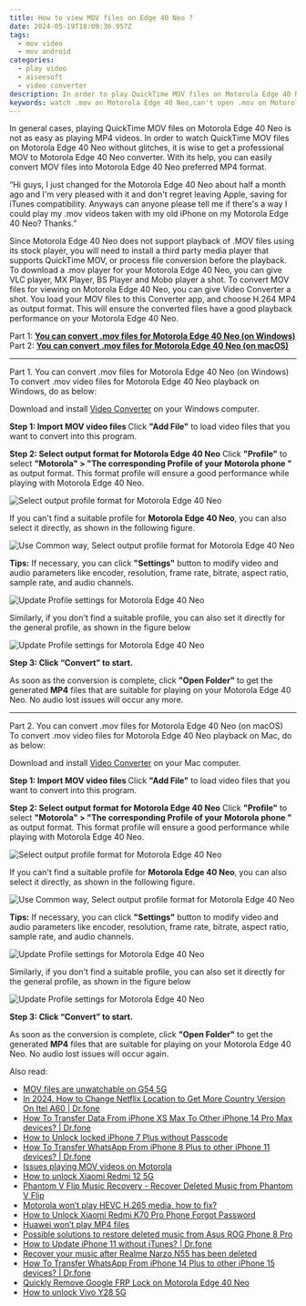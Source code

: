 ```yaml
---
title: How to view MOV files on Edge 40 Neo ?
date: 2024-05-19T18:09:36.957Z
tags: 
  - mov video
  - mov android
categories: 
  - play video
  - aiseesoft
  - video converter
description: In order to play QuickTime MOV files on Motorola Edge 40 Neo without glitches, it is wise to get a professional MOV to Motorola Edge 40 Neo converter. With its help, you can easily convert MOV files into Motorola Edge 40 Neo preferred MP4 format. 
keywords: watch .mov on Motorola Edge 40 Neo,can't open .mov on Motorola Edge 40 Neo,best app to play .mov on Motorola Edge 40 Neo,.mov playback on Motorola Edge 40 Neo,mov to Motorola Edge 40 Neo converter,does mov play on Edge 40 Neo,how to converter 720p to mov on android,mov to h264 converter android,mov video converter for android,mov converter android 2018,playing mov videos on phone android,mov file not supported in Motorola Edge 40 Neo
---
```


<div class="atpl-content atpl-for-aiseesoft-video-converter play-mov-on-android">

<div class="atpl-post-description-part-1">
<div class="tpl-content-sub-paragraph-normal">
  <p>
    In general cases, playing QuickTime MOV files on Motorola Edge 40 Neo is not as easy as playing MP4 videos. In order to watch QuickTime MOV files on Motorola Edge 40 Neo without glitches, it is wise to get a professional MOV to Motorola Edge 40 Neo converter. With its help, you can easily convert MOV files into Motorola Edge 40 Neo preferred MP4 format. 
  </p>
</div>
</div>



<div class="atpl-post-description-part-2">
<div class="tpl-content-sub-paragraph-question">
  “Hi guys, I just changed for the Motorola Edge 40 Neo about half a month ago and I'm very pleased with it and don't regret leaving Apple, saving for iTunes compatibility. Anyways can anyone please tell me if there's a way I could play my .mov videos taken with my old iPhone on my Motorola Edge 40 Neo? Thanks.”
</div>
<div class="tpl-content-sub-paragraph-content">
<p>
  Since Motorola Edge 40 Neo does not support playback of .MOV files using its stock player, you will need to install a third party media player that supports QuickTime MOV, or process file conversion before the playback. To download a .mov player for your Motorola Edge 40 Neo, you can give VLC player, MX Player, BS Player and Mobo player a shot. To convert MOV files for viewing on Motorola Edge 40 Neo, you can give Video Converter a shot. You load your MOV files to this Converter app, and choose H.264 MP4 as output format. This will ensure the converted files have a good playback performance on your Motorola Edge 40 Neo.
</p>
</div>
</div>

Part 1: <strong><a href="#p1">You can convert .mov files for Motorola Edge 40 Neo (on Windows)</a></strong>
Part 2: <strong><a href="#p2">You can convert .mov files for Motorola Edge 40 Neo (on macOS)</a></strong>

<!-- Part 1 -->
<a id="p1" name="p1" ></a><hr>

<div class="atpl-step-part-style">Part 1. You can convert .mov files for Motorola Edge 40 Neo (on Windows)</div>
To convert .mov video files for Motorola Edge 40 Neo playback on Windows, do as below:

Download and install <a class="atpl-step-content-a-style" href="https://tools.techidaily.com/aiseesoft-total-video-converter/" >Video Converter</a> on your Windows computer.


<strong>Step 1: Import MOV video files </strong>
Click <b>"Add File"</b> to load video files that you want to convert into this program.

<strong>Step 2: Select output format for Motorola Edge 40 Neo</strong>
Click <b>"Profile"</b> to select <b>"Motorola" > "The corresponding Profile of your Motorola phone "</b> as output format. This format profile will ensure a good performance while playing with Motorola Edge 40 Neo.

<img src="https://tools.techidaily.com/images/apps/aiseesoft/video-converter/devices/moto/fv.mp4/win/profile-5.png" class="atpl-imgstyle" alt="Select output profile format for Motorola Edge 40 Neo" />

If you can't find a suitable profile for **Motorola Edge 40 Neo**, you can also select it directly, as shown in the following figure.

<img src="https://tools.techidaily.com/images/apps/aiseesoft/video-converter/devices/common_android/fv.mp4/win/profile.png" class="atpl-imgstyle" alt="Use Common way, Select output profile format for Motorola Edge 40 Neo" />

<strong>Tips:</strong>
If necessary, you can click <b>"Settings"</b> button to modify video and audio parameters like encoder, resolution, frame rate, bitrate, aspect ratio, sample rate, and audio channels. 

<img src="https://tools.techidaily.com/images/apps/aiseesoft/video-converter/devices/moto/fv.mp4/win/settings-2.png" class="atpl-imgstyle"  alt="Update Profile settings for Motorola Edge 40 Neo" />

Similarly, if you don't find a suitable profile, you can also set it directly for the general profile, as shown in the figure below

<img src="https://tools.techidaily.com/images/apps/aiseesoft/video-converter/devices/common_android/fv.mp4/win/settings.png" class="atpl-imgstyle"  alt="Update Profile settings for Motorola Edge 40 Neo" />

<strong>Step 3: Click “Convert” to start.</strong>

As soon as the conversion is complete, click <b>"Open Folder"</b> to get the generated <b>MP4</b> files that are suitable for playing on your Motorola Edge 40 Neo. No audio lost issues will occur any more.

<!-- Part 2 -->
<a id="p2" name="p2"></a><hr>

<div class="atpl-step-part-style">Part 2. You can convert .mov files for Motorola Edge 40 Neo (on macOS)</div>
To convert .mov video files for Motorola Edge 40 Neo playback on Mac, do as below:

Download and install <a class="atpl-step-content-a-style" href="https://tools.techidaily.com/aiseesoft-total-video-converter/" >Video Converter</a> on your Mac computer.

<strong>Step 1: Import MOV video files </strong>
Click <b>"Add File"</b> to load video files that you want to convert into this program.

<strong>Step 2: Select output format for Motorola Edge 40 Neo</strong>
Click <b>"Profile"</b> to select <b>"Motorola" > "The corresponding Profile of your Motorola phone "</b> as output format. This format profile will ensure a good performance while playing with Motorola Edge 40 Neo.

<img src="https://tools.techidaily.com/images/apps/aiseesoft/video-converter/devices/moto/fv.mp4/mac/profile.png" class="atpl-imgstyle" alt="Select output profile format for Motorola Edge 40 Neo" />

If you can't find a suitable profile for **Motorola Edge 40 Neo**, you can also select it directly, as shown in the following figure.

<img src="https://tools.techidaily.com/images/apps/aiseesoft/video-converter/devices/common_android/fv.mp4/mac/profile.png" class="atpl-imgstyle" alt="Use Common way, Select output profile format for Motorola Edge 40 Neo" />

<strong>Tips:</strong>
If necessary, you can click <b>"Settings"</b> button to modify video and audio parameters like encoder, resolution, frame rate, bitrate, aspect ratio, sample rate, and audio channels. 

<img src="https://tools.techidaily.com/images/apps/aiseesoft/video-converter/devices/moto/fv.mp4/mac/settings.png" class="atpl-imgstyle"  alt="Update Profile settings for Motorola Edge 40 Neo" />

Similarly, if you don't find a suitable profile, you can also set it directly for the general profile, as shown in the figure below

<img src="https://tools.techidaily.com/images/apps/aiseesoft/video-converter/devices/common_android/fv.mp4/win/settings.png" class="atpl-imgstyle"  alt="Update Profile settings for Motorola Edge 40 Neo" />

<strong>Step 3: Click “Convert” to start.</strong>

As soon as the conversion is complete, click <b>"Open Folder"</b> to get the generated <b>MP4</b> files that are suitable for playing on your Motorola Edge 40 Neo. No audio lost issues will occur again.



<div class="atpl-post-end">
  <div class="atpl-post-device-model-description">
    
  </div>
</div>

<ins class="adsbygoogle"
     style="display:block"
     data-ad-client="ca-pub-7571918770474297"
     data-ad-slot="8358498916"
     data-ad-format="auto"
     data-full-width-responsive="true"></ins>


</div>
<span class="atpl-alsoreadstyle">Also read:</span>
<div><ul>
<li><a href="https://review-topics.techidaily.com/mov-files-are-unwatchable-on-g54-5g-by-aiseesoft-video-converter-play-mov-on-android/" ><u>MOV files are unwatchable on G54 5G</u></a></li>
<li><a href="https://review-topics.techidaily.com/in-2024-how-to-change-netflix-location-to-get-more-country-version-on-itel-a60-drfone-by-drfone-virtual-android/" ><u>In 2024, How to Change Netflix Location to Get More Country Version On Itel A60 | Dr.fone</u></a></li>
<li><a href="https://review-topics.techidaily.com/how-to-transfer-data-from-iphone-xs-max-to-other-iphone-14-pro-max-devices-drfone-by-drfone-transfer-data-from-ios-transfer-data-from-ios/" ><u>How To Transfer Data From iPhone XS Max To Other iPhone 14 Pro Max devices? | Dr.fone</u></a></li>
<li><a href="https://review-topics.techidaily.com/how-to-unlock-locked-iphone-7-plus-without-passcode-by-drfone-ios-unlock-ios-unlock/" ><u>How to Unlock locked iPhone 7 Plus without Passcode</u></a></li>
<li><a href="https://review-topics.techidaily.com/how-to-transfer-whatsapp-from-iphone-8-plus-to-other-iphone-11-devices-drfone-by-drfone-transfer-whatsapp-from-ios-transfer-whatsapp-from-ios/" ><u>How To Transfer WhatsApp From iPhone 8 Plus to other iPhone 11 devices? | Dr.fone</u></a></li>
<li><a href="https://review-topics.techidaily.com/issues-playing-mov-videos-on-motorola-by-aiseesoft-video-converter-play-mov-on-android/" ><u>Issues playing MOV videos on Motorola</u></a></li>
<li><a href="https://review-topics.techidaily.com/how-to-unlock-xiaomi-redmi-12-5g-by-drfone-android-unlock-android-unlock/" ><u>How to unlock Xiaomi Redmi 12 5G</u></a></li>
<li><a href="https://review-topics.techidaily.com/phantom-v-flip-music-recovery-recover-deleted-music-from-phantom-v-flip-by-fonelab-android-recover-music/" ><u>Phantom V Flip Music Recovery - Recover Deleted Music from Phantom V Flip</u></a></li>
<li><a href="https://review-topics.techidaily.com/motorola-wont-play-hevc-h265-media-how-to-fix-by-aiseesoft-video-converter-play-hevc-video-on-android/" ><u>Motorola won’t play HEVC H.265 media, how to fix?</u></a></li>
<li><a href="https://review-topics.techidaily.com/how-to-unlock-xiaomi-redmi-k70-pro-phone-forgot-password-by-drfone-android-unlock-android-unlock/" ><u>How to Unlock Xiaomi Redmi K70 Pro Phone Forgot Password</u></a></li>
<li><a href="https://review-topics.techidaily.com/huawei-won-t-play-mp4-files-by-aiseesoft-video-converter-play-mp4-on-android/" ><u>Huawei  won’t play MP4 files</u></a></li>
<li><a href="https://review-topics.techidaily.com/possible-solutions-to-restore-deleted-music-from-asus-rog-phone-8-pro-by-fonelab-android-recover-music/" ><u>Possible solutions to restore deleted music from Asus ROG Phone 8 Pro</u></a></li>
<li><a href="https://review-topics.techidaily.com/how-to-update-iphone-11-without-itunes-drfone-by-drfone-ios-system-repair-ios-system-repair/" ><u>How to Update iPhone 11 without iTunes? | Dr.fone</u></a></li>
<li><a href="https://review-topics.techidaily.com/recover-your-music-after-realme-narzo-n55-has-been-deleted-by-fonelab-android-recover-music/" ><u>Recover your music after Realme Narzo N55 has been deleted</u></a></li>
<li><a href="https://review-topics.techidaily.com/how-to-transfer-whatsapp-from-iphone-14-plus-to-other-iphone-15-devices-drfone-by-drfone-transfer-whatsapp-from-ios-transfer-whatsapp-from-ios/" ><u>How To Transfer WhatsApp From iPhone 14 Plus to other iPhone 15 devices? | Dr.fone</u></a></li>
<li><a href="https://review-topics.techidaily.com/quickly-remove-google-frp-lock-on-motorola-edge-40-neo-by-drfone-android-unlock-remove-google-frp/" ><u>Quickly Remove Google FRP Lock on Motorola Edge 40 Neo</u></a></li>
<li><a href="https://review-topics.techidaily.com/how-to-unlock-vivo-y28-5g-by-drfone-android-unlock-android-unlock/" ><u>How to unlock Vivo Y28 5G</u></a></li>
</ul></div>

<ins class="adsbygoogle"
    style="display:block"
    data-ad-format="autorelaxed"
    data-ad-client="ca-pub-7571918770474297"
    data-ad-slot="1223367746"></ins>


